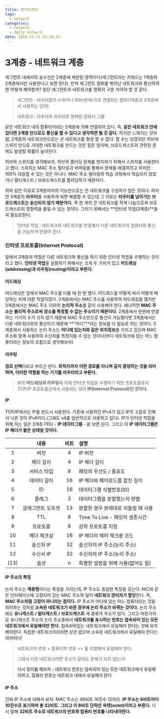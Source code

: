 ```yaml
---
title: IP어드레싱
tags:
  - network
categories:
  - network
  - daily network
date: 2018-12-11 23:18:13
---
```


# 3계층 - 네트워크 계층

세그먼트 내에서의 송수신은 2계층에 제한된 영역이다(세그먼트라는 키워드는 1계층와 2계층에서만 사용한다고 보면 된다). 만약 세그먼트 범위를 벗어난 네트워크와 통신하려면 어떻게 해야할까? 일단 세그먼트와 네트워크를 명확히 구분 지어야 할 것 같다. 

> 세그먼트 : 라우터없이 스위치나 허브(분배기)로 연결되는 범위(1계층과 2계층에서 사용하는 단어)
>
> 네트워크 : 라우터와 라우터로 분배된 컴퓨터 그룹

같은 네트워크 내의 컴퓨터끼리는 2계층에 의해 연결되어 있다. 즉, **같은 네트워크 안에 있다면 2계층 만으로도 통신을 할 수 있다고 생각하면 될 것 같다.** 하지만 느껴지는 것처럼, 2계층의 네트워크만으로는 큰 네트워크를 형성 할 수 없다. 할 수는 있겠지만 허브와 스위치 만으로 거대한 네트워크를 만드는 것은 힘든 일이며, 브로드캐스트와 관련된 문제도 발생할 확률이 높아진다. 

허브와 스위치를 생각해보자. 허브의 플러딩 문제를 방지하기 위해서 스위치를 사용한다고 했다. 스위치는 MAC 주소 필터링과 버퍼링을 통해서 문제를 해결하려고 하지만 100% 대응할 수 있는 것은 아니다. MAC 주소 필터링의 학습 과정에서 학습되지 않았거나 멀티캐스트 / 브로드캐스트를 플러딩하기 때문이다. 

위와 같은 이유로 2계층까지의 기능만으로는 큰 네트워크를 구성하기 힘든 것이다. 하지만 3계층의 **라우터**를 사용하게 되면 해결할 수 있는데 그 이유는 **라우터를 넘어가는 브로드캐스트는 송신되지 않기 때문이다.** 즉 한 개의 큰 네트워크를 작게 나눔으로써 브로드캐스트의 영향력을 줄일 수 있는 것이다. 그러기 위해서는 **인터넷 작업(3계층)**을 꼭 필요로한다. 

> 인터넷 작업 : 네트워크와 네트워크를 연결해서 다른 네트워크의 컴퓨터와 통신을 가능하게 만들어 준다.



### 인터넷 프로토콜(Internet Protocol)

앞에서 3계층의 역할은 다른 네트워크와 통신을 하기 위한 인터넷 작업을 수행하는 것이라고 했다. **인터넷 작업**을 실행하기 위해서는 크게 두 가지가 있고 **어드레싱(addressing)과 라우팅(routing)이라고 부른다.** 

#### 어드레싱

어드레싱은 앞에서 MAC 주소를 다룰 때 한 번 했다. 어드레스를 어떻게 써서 어떻게 배당하는 지에 대한 작업이었다. 2계층에서는 MAC 주소를 사용하여 어드레싱을 했지만 3계층에서는 MAC 주소 이외의 **논리적 주소**를 같이 사용해야 한다. 왜냐하면 **MAC 주소는 물리적 주소로써** **장소를 특정할 수 없는 주소이기 때문이다.** 2계층에서 한번에 연결하는 기기의 수가 크지 않기 때문에 MAC 주소만으로 통신이 가능했다면 3계층에서는 다른 네트워크와의 통신이기 때문에 **"어디"**라는 정보를 더 필요로 하는 것이다. 3계층에서 사용하는 논리 주소는 **어디에 있는지와 같은 위치정보**를 가지고 있으며 MAC 주소와 함께 사용하여 수신처를 특정지을 수 있는 것이다(어디 네트워크에 있는 어느 컴퓨터라는 정보의 조합으로 생각해보자)

#### 라우팅

**경로 선택**이라고 부르곤 한다. **목적지까지 어떤 경로를 지나쳐 갈지 결정하는 것을 의미하며, 이러한 역할을 하는 기기를 라우터라고 부른다.** 

> 위의 **어드레싱과 라우팅**에 의해 인터넷 작업을 수행하기 위한 프로토콜로서 TCP/IP 프로토콜군에서 사용되는 것이 **IP(Internet Protocol)인 것이다.**

#### IP

TCP/IP에서는 IP를 반드시 사용한다. 기존에 사용하던 IPv4가 있고 IP의 고갈로 인해서 나온 것이 IPv6이다.(그래도 v4를 일반적으로 사용하고 있다). IP가 인터넷 작업을 위해 하는 일은 3계층 PDU - **IP 데이터그램** - 을 보면 된다. 그리고 이 **IP 데이터그램은 IP 헤더가 붙은 상태일 것이다.** 

|      |       내용        | 비트 | 설명                                |
| :--: | :---------------: | :--: | :---------------------------------- |
|  1   |       버전        |  4   | IP 버전                             |
|  2   |     헤더 길이     |  4   | IP 헤더 길이                        |
|  3   |    서비스 타입    |  8   | 패킷의 우선도 / 중요도              |
|  4   |    데이터 길이    |  16  | IP 헤더와 페이로드를 합친 길이      |
|  5   |        ID         |  16  | 데이터그램 식별번호(ID)             |
|  6   |      플래그       |  3   | 데이터그램을 분할했는지 판별        |
|  7   | 글래그먼트 오프셋 |  13  | 분할한 경우 본래대로 되돌릴 때 사용 |
|  8   |        TTL        |  8   | Time To Live - 패킷의 생존시간      |
|  9   |     프로토콜      |  8   | 상위 프로토콜 지정                  |
|  10  |    헤더 체크섬    |  16  | IP 헤더의 에러 체크용 코드          |
|  11  |     송신처 IP     |  32  | 송신자의 IP 주소(논리 주소)         |
|  12  |     수신서 IP     |  32  | 수신자의 IP 주소(논리 주소)         |
| (13) |       옵션        |  n   | 특별한 설정을 위해 사용(없어도 됨)  |

#### IP 주소의 특징

논리 주소는 **계층형**이다는 특징을 가지는데, IP 주소도 동일한 특징을 갖는다. NIC와 같은 인터페이스에 고정되어 있는 MAC 주소와 달리 **네트워크 관리자가 할당**한다. 즉, **MAC 주소처럼 고정이 아니라는 점이다.** IP 주소가 어디에 있는 어느 컴퓨터라는 것을 의미하는 것처럼 **소속된 네트워크가 바뀐 경우에 논리 주소가 바뀌는 것이다.** 논리 주소에도 **유니캐스트 / 멀티캐스트 / 브로드캐스트** 세 종류의 주소가 있다. 그리고 마찬가지로 유니캐스트 주소의 논리 주소중에서 **네트워크를 표시하는 번호는 접속되어 있는 모든 네트워크에서 유일해야만 한다.** 접속되어있는 네트워크에서 유일해야 한다는 것에 유의해야한다. 독립한 네트워크끼리라면 상관 없으며 소속된 네트워크에서 유일해야 한다는 의미이다!

> 네트워크의 번호 + 컴퓨터의 번호 => 를 조합해서 유일해야 한다.
>
> 그래서 다른 네트워크라면 주소가 같아도 문제가 되지 않는다!
>
> **다시 정리를 해보자 - 네트워크 번호는 접속되어 있는 모든 네트워크에서 유일해야하고, 컴퓨터 번호는 네트워크 내에서 유일해야 한다**

#### IP 주소

진짜 IP 주소에 대해서 보자. MAC 주소는 48비트 16진수 12자리. **IP 주소는 8비트마다 10진수로 표기하며 총 32비트.** **그리고 이 8비트 단락은 옥텟(octet)이라고 부른다.** 다시 말해 **32비트 주소로 네트워크의 번호와 컴퓨터 번호를 나타내야한다.**